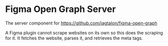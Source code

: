 # Figma Open Graph Server
The server component for https://github.com/jagtalon/figma-open-graph

A Figma plugin cannot scrape websites on its own so this does the scraping for it. It fetches the website, parses it, and retrieves the meta tags. 
